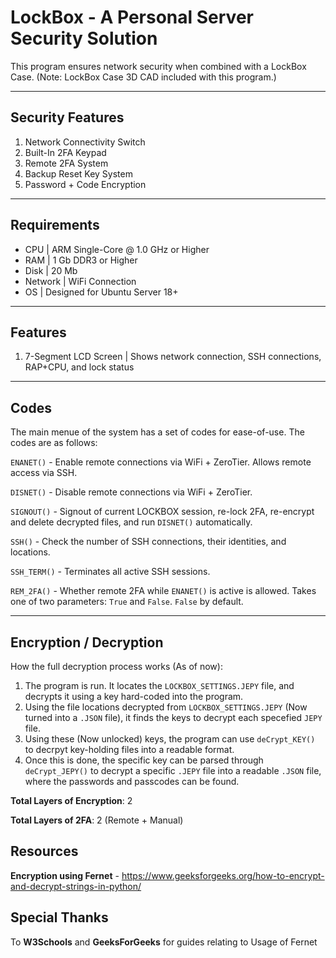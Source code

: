 # LockBox - A Personal Server Security Solution

This program ensures network security when combined with a LockBox Case. 
(Note: LockBox Case 3D CAD included with this program.)

---
## Security Features

1) Network Connectivity Switch
2) Built-In 2FA Keypad
3) Remote 2FA System
4) Backup Reset Key System
5) Password + Code Encryption

---
## Requirements

- CPU     | ARM Single-Core @ 1.0 GHz or Higher
- RAM     | 1 Gb DDR3 or Higher
- Disk    | 20 Mb
- Network | WiFi Connection
- OS      | Designed for Ubuntu Server 18+

---
## Features

1. 7-Segment LCD Screen  | Shows network connection, SSH connections, RAP+CPU, and lock status

---
## Codes

The main menue of the system has a set of codes for ease-of-use. The codes are as follows:

`ENANET()` - Enable remote connections via WiFi + ZeroTier. Allows remote access via SSH.

`DISNET()` - Disable remote connections via WiFi + ZeroTier.

`SIGNOUT()` - Signout of current LOCKBOX session, re-lock 2FA, re-encrypt and delete decrypted files, and run `DISNET()` automatically.

`SSH()` - Check the number of SSH connections, their identities, and locations. 

`SSH_TERM()` - Terminates all active SSH sessions.

`REM_2FA()` - Whether remote 2FA while `ENANET()` is active is allowed. Takes one of two parameters: `True` and `False`. `False` by default. 

---
## Encryption / Decryption

How the full decryption process works (As of now):

1. The program is run. It locates the `LOCKBOX_SETTINGS.JEPY` file, and decrypts it using a key hard-coded into the program. 
2. Using the file locations decrypted from `LOCKBOX_SETTINGS.JEPY` (Now turned into a `.JSON` file), it finds the keys to decrypt each specefied `JEPY` file. 
3. Using these (Now unlocked) keys, the program can use `deCrypt_KEY()` to decrpyt key-holding files into a readable format. 
4. Once this is done, the specific key can be parsed through `deCrypt_JEPY()` to decrypt a specific `.JEPY` file into a readable `.JSON` file, where the passwords 
and passcodes can be found.

**Total Layers of Encryption**: 2

**Total Layers of 2FA**: 2 (Remote + Manual)


## Resources

**Encryption using Fernet** - https://www.geeksforgeeks.org/how-to-encrypt-and-decrypt-strings-in-python/


## Special Thanks

To **W3Schools** and **GeeksForGeeks** for guides relating to Usage of Fernet